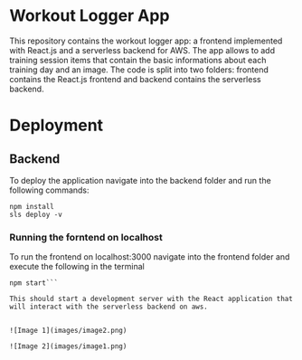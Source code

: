 # Workout Logger App
This repository contains the workout logger app: a frontend implemented with React.js and a serverless backend for AWS.
The app allows to add training session items that contain the basic informations about each training day and an image.
The code is split into two folders: frontend contains the React.js frontend and backend contains the serverless backend.

# Deployment

## Backend

To deploy the application navigate into the backend folder and run the following commands:

```
npm install
sls deploy -v
```

### Running the forntend on localhost

To run the frontend on localhost:3000 navigate into the frontend folder and execute the following in the terminal

```
npm start```

This should start a development server with the React application that will interact with the serverless backend on aws.


![Image 1](images/image2.png)

![Image 2](images/image1.png)

